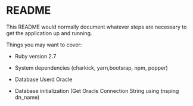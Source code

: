 # README

This README would normally document whatever steps are necessary to get the
application up and running.

Things you may want to cover:

* Ruby version 2.7

* System dependencies (charkick, yarn,bootsrap, npm, popper) 

* Database Userd Oracle

* Database initialization (Get Oracle Connection String using tnsping dn_name)

